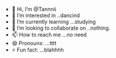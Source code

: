 - 👋 Hi, I’m @Tannnii
- 👀 I’m interested in ..dancind
- 🌱 I’m currently learning ...studying
- 💞️ I’m looking to collaborate on ..nothing.
- 📫 How to reach me ...no need
- 😄 Pronouns: ...tttt
- ⚡ Fun fact: ...blahhhh

<!---
Tannnii/Tannnii is a ✨ special ✨ repository because its `README.md` (this file) appears on your GitHub profile.
You can click the Preview link to take a look at your changes.
--->
